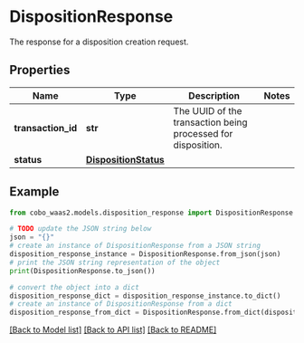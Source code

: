 # DispositionResponse

The response for a disposition creation request.

## Properties

Name | Type | Description | Notes
------------ | ------------- | ------------- | -------------
**transaction_id** | **str** | The UUID of the transaction being processed for disposition. | 
**status** | [**DispositionStatus**](DispositionStatus.md) |  | 

## Example

```python
from cobo_waas2.models.disposition_response import DispositionResponse

# TODO update the JSON string below
json = "{}"
# create an instance of DispositionResponse from a JSON string
disposition_response_instance = DispositionResponse.from_json(json)
# print the JSON string representation of the object
print(DispositionResponse.to_json())

# convert the object into a dict
disposition_response_dict = disposition_response_instance.to_dict()
# create an instance of DispositionResponse from a dict
disposition_response_from_dict = DispositionResponse.from_dict(disposition_response_dict)
```
[[Back to Model list]](../README.md#documentation-for-models) [[Back to API list]](../README.md#documentation-for-api-endpoints) [[Back to README]](../README.md)


